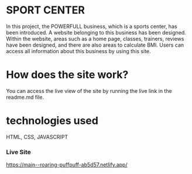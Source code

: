 # SPORT CENTER
In this project, the POWERFULL business, which is a sports center, has been introduced. A website belonging to this business has been designed. Within the website, areas such as a home page, classes, trainers, reviews have been designed, and there are also areas to calculate BMI. Users can access all information about this business by using this site.

# How does the site work?
You can access the live view of the site by running the live link in the readme.md file.

# technologies used
HTML, CSS, JAVASCRIPT

### Live Site
https://main--roaring-puffpuff-ab5d57.netlify.app/
